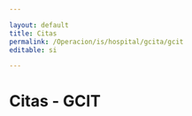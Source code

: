 ```yaml
---

layout: default
title: Citas
permalink: /Operacion/is/hospital/gcita/gcit
editable: si

---
```




# Citas - GCIT